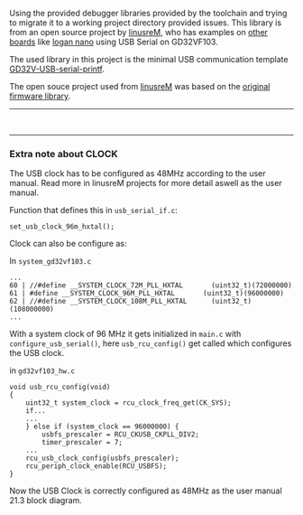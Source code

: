 

Using the provided debugger libraries provided by the toolchain and trying to migrate it to a working project directory provided issues. This library is from an open source project by [linusreM](https://github.com/linusreM), who has examples on [other boards](https://github.com/linusreM/Longan-RISC-V-examples/tree/master/07-USB-serial) like [logan nano](https://github.com/linusreM/GD32V-Virtual-COM-Port) using USB Serial on GD32VF103. 

The used library in this project is the minimal USB communication template [GD32V-USB-serial-printf](https://github.com/linusreM/GD32V-USB-serial-printf/tree/main?tab=readme-ov-file).

The open souce project used from [linusreM](https://github.com/linusreM) was based on the [original firmware library](https://github.com/riscv-mcu/GD32VF103_Firmware_Library). 

----
<br>

----

### Extra note about CLOCK 
The USB clock has to be configured as 48MHz according to the user manual. Read more in linusreM projects for more detail aswell as the user manual.

Function that defines this in `usb_serial_if.c`: 

    set_usb_clock_96m_hxtal();


Clock can also be configure as: 

In `system_gd32vf103.c`

    ...
    60 | //#define __SYSTEM_CLOCK_72M_PLL_HXTAL       (uint32_t)(72000000)
    61 | #define __SYSTEM_CLOCK_96M_PLL_HXTAL       (uint32_t)(96000000)
    62 | //#define __SYSTEM_CLOCK_108M_PLL_HXTAL      (uint32_t)(108000000)
    ...

With a system clock of 96 MHz it gets initialized in `main.c` with `configure_usb_serial()`, here `usb_rcu_config()` get called which configures the USB clock. 

in `gd32vf103_hw.c`

    void usb_rcu_config(void)
    {
        uint32_t system_clock = rcu_clock_freq_get(CK_SYS);
        if...
        ...
        } else if (system_clock == 96000000) {
            usbfs_prescaler = RCU_CKUSB_CKPLL_DIV2;
            timer_prescaler = 7;
        ...
        rcu_usb_clock_config(usbfs_prescaler);
        rcu_periph_clock_enable(RCU_USBFS);
    }

Now the USB Clock is correctly configured as 48MHz as the user manual 21.3 block diagram. 
